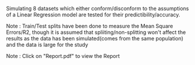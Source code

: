 Simulating 8 datasets which either conform/disconform to the assumptions of a Linear Regression model are tested for their predictibility/accuracy.

Note : Train/Test splits have been done to measure the Mean Square Errors/R2, though it is assumed that spliiting/non-splitting won't affect the results as the data has been simulated(comes from the same population) and the data is large for the study

Note : Click on "Report.pdf" to view the Report
